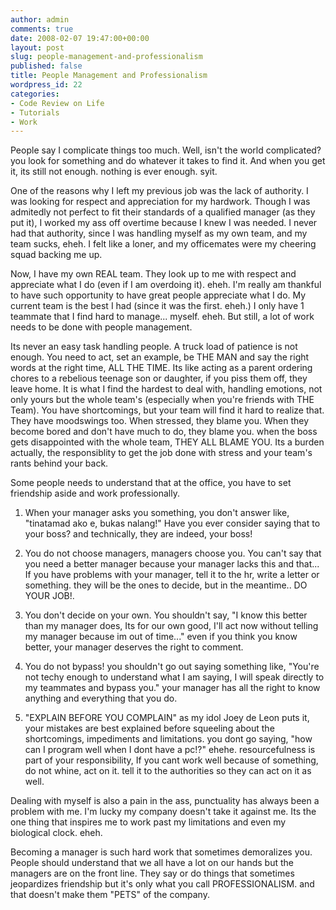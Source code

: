 ```yaml
---
author: admin
comments: true
date: 2008-02-07 19:47:00+00:00
layout: post
slug: people-management-and-professionalism
published: false
title: People Management and Professionalism
wordpress_id: 22
categories:
- Code Review on Life
- Tutorials
- Work
---
```


People say I complicate things too much. Well, isn't the world complicated? you look for something and do whatever it takes to find it. And when you get it, its still not enough. nothing is ever enough. syit.

One of the reasons why I left my previous job was the lack of authority. I was looking for respect and appreciation for my hardwork. Though I was admitedly not perfect to fit their standards of a qualified manager (as they put it), I worked my ass off overtime because I knew I was needed. I never had that authority, since I was handling myself as my own team, and my team sucks, eheh. I felt like a loner, and my officemates were my cheering squad backing me up.

Now, I have my own REAL team. They look up to me with respect and appreciate what I do (even if I am overdoing it). eheh. I'm really am thankful to have such opportunity to have great people appreciate what I do. My current team is the best I had (since it was the first. eheh.) I only have 1 teammate that I find hard to manage... myself. eheh. But still, a lot of work needs to be done with people management.

Its never an easy task handling people. A truck load of patience is not enough. You need to act, set an example, be THE MAN and say the right words at the right time, ALL THE TIME. Its like acting as a parent ordering chores to a rebelious teenage son or daughter, if you piss them off, they leave home. It is what I find the hardest to deal with, handling emotions, not only yours but the whole team's (especially when you're friends with THE Team). You have shortcomings, but your team will find it hard to realize that. They have moodswings too. When stressed, they blame you. When they become bored and don't have much to do, they blame you. when the boss gets disappointed with the whole team, THEY ALL BLAME YOU. Its a burden actually, the responsiblity to get the job done with stress and your team's rants behind your back.

Some people needs to understand that at the office, you have to set friendship aside and work professionally.

1. When your manager asks you something, you don't answer like, "tinatamad ako e, bukas nalang!" Have you ever consider saying that to your boss? and technically, they are indeed, your boss!

2. You do not choose managers, managers choose you. You can't say that you need a better manager because your manager lacks this and that... If you have problems with your manager, tell it to the hr, write a letter or something. they will be the ones to decide, but in the meantime.. DO YOUR JOB!.

3. You don't decide on your own. You shouldn't say, "I know this better than my manager does, Its for our own good, I'll act now without telling my manager because im out of time..." even if you think you know better, your manager deserves the right to comment.

4. You do not bypass! you shouldn't go out saying something like, "You're not techy enough to understand what I am saying, I will speak directly to my teammates and bypass you." your manager has all the right to know anything and everything that you do.

5. "EXPLAIN BEFORE YOU COMPLAIN" as my idol Joey de Leon puts it, your mistakes are best explained before squeeling about the shortcomings, impediments and limitations. you dont go saying, "how can I program well when I dont have a pc!?" ehehe. resourcefulness is part of your responsibility, If you cant work well because of something, do not whine, act on it. tell it to the authorities so they can act on it as well.

Dealing with myself is also a pain in the ass, punctuality has always been a problem with me. I'm lucky my company doesn't take it against me. Its the one thing that inspires me to work past my limitations and even my biological clock. eheh.

Becoming a manager is such hard work that sometimes demoralizes you. People should understand that we all have a lot on our hands but the managers are on the front line. They say or do things that sometimes jeopardizes friendship but it's only what you call PROFESSIONALISM. and that doesn't make them "PETS" of the company.
